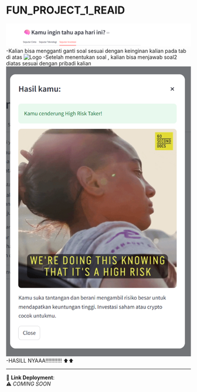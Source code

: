 # FUN_PROJECT_1_REAID

![Logo](./assets/documentation/tab-bar.png)
-Kalian bisa mengganti ganti soal sesuai dengan keinginan kalian pada tab di atas
![Logo](./assets/documentation/soal-bar.png)
-Setelah menentukan soal , kalian bisa menjawab soal2 diatas sesuai dengan pribadi kalian
![Logo](./assets/documentation/result-bar.png)
-HASILL NYAAA!!!!!!!!!!! ⬆️⬆️

---

🔗 **Link Deployment**:  
⚠️ *COMING SOON*
